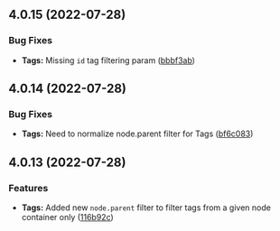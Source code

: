 ## 4.0.15 (2022-07-28)

### Bug Fixes

* **Tags:** Missing `id` tag filtering param ([bbbf3ab](https://github.com/roadiz/AbstractApiTheme/commit/bbbf3abea09978fae0032b6c610af190ad0fa445))

## 4.0.14 (2022-07-28)

### Bug Fixes

* **Tags:** Need to normalize node.parent filter for Tags ([bf6c083](https://github.com/roadiz/AbstractApiTheme/commit/bf6c0838727b8fdc151ab1cf8614c76597322af8))

## 4.0.13 (2022-07-28)

### Features

* **Tags:** Added new `node.parent` filter to filter tags from a given node container only ([116b92c](https://github.com/roadiz/AbstractApiTheme/commit/116b92c4c97b6f283ad4b68d316e30a72111f30e))

